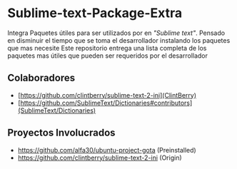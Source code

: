 Sublime-text-Package-Extra
============================
Integra Paquetes útiles para ser utilizados por en *"Sublime text"*. Pensado en disminuir el tiempo que se toma el desarrollador instalando los paquetes que mas necesite Este repositorio entrega una lista completa de los paquetes mas útiles que pueden ser requeridos por el desarrollador


Colaboradores
-------------
 * [https://github.com/clintberry/sublime-text-2-ini](ClintBerry)
 * [https://github.com/SublimeText/Dictionaries#contributors](SublimeText/Dictionaries) 


Proyectos Involucrados
----------------------
 * https://github.com/alfa30/ubuntu-project-gota (Preinstalled)
 * https://github.com/clintberry/sublime-text-2-ini (Origin)


